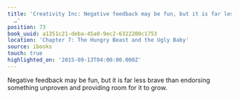 ```yaml
---
title: 'Creativity Inc: Negative feedback may be fun, but it is far less brave than
  …'
position: 73
book_uuid: a1351c21-deba-45a0-9ec2-6322200c1753
location: 'Chapter 7: The Hungry Beast and the Ugly Baby'
source: ibooks
touch: true
highlighted_on: '2015-09-13T04:00:00.000Z'
---
```


Negative feedback may be fun, but it is far less brave than endorsing something unproven and providing room for it to grow.
